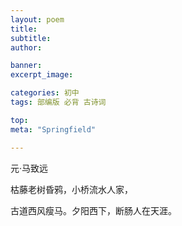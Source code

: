 ```yaml
---
layout: poem
title: 
subtitle: 
author: 

banner:
excerpt_image: 

categories: 初中
tags: 部编版 必背 古诗词

top: 
meta: "Springfield"

---
```

元·马致远

枯藤老树昏鸦，小桥流水人家，

古道西风瘦马。夕阳西下，断肠人在天涯。